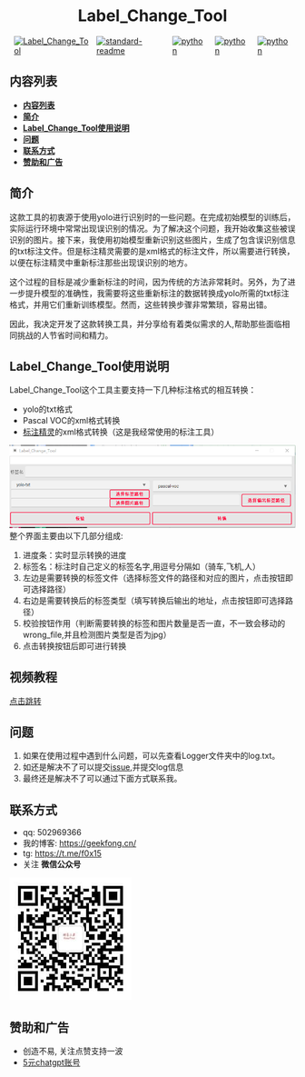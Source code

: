 **<h1 style="text-align: center;">Label_Change_Tool</h1>**

<div style="display: flex; justify-content: center;">

  <span style="margin: 0 8px;">
    <a href="https://github.com/GeekFong/Label_Change_Tool">
      <img src="https://badgen.net/badge/Label_Change_Tool/v1.0/green" alt="Label_Change_Tool">
    </a>
  </span>

  <span style="margin: 0 1px;">
    <a href="https://github.com/RichardLitt/standard-readme">
      <img src="https://img.shields.io/badge/readme%20style-standard-brightgreen.svg?style=flat-square" alt="standard-readme">
    </a>
  </span>

  <span style="margin: 0 8px;">
    <a href="https://www.python.org/">
      <img src="https://badgen.net/badge/python/3.8/blue" alt="python">
    </a>
  </span>

  <span style="margin: 0 8px;">
    <a href="http://www.jinglingbiaozhu.com/">
      <img src="https://badgen.net/badge/精灵标注/标注工具/blue" alt="python">
    </a>
  </span>


  <span style="margin: 0 8px;">
    <a href="https://github.com/ultralytics/yolov5">
      <img src="https://badgen.net/badge/yolo/v5.5/blue" alt="python">
    </a>
  </span>

</div>

## **内容列表**
- [**内容列表**](#内容列表)
- [**简介**](#简介)
- [**Label\_Change\_Tool使用说明**](#label_change_tool使用说明)
- [**问题**](#问题)
- [**联系方式**](#联系方式)
- [**赞助和广告**](#赞助和广告)


## **简介**
这款工具的初衷源于使用yolo进行识别时的一些问题。在完成初始模型的训练后，实际运行环境中常常出现误识别的情况。为了解决这个问题，我开始收集这些被误识别的图片。接下来，我使用初始模型重新识别这些图片，生成了包含误识别信息的txt标注文件。但是标注精灵需要的是xml格式的标注文件，所以需要进行转换，以便在标注精灵中重新标注那些出现误识别的地方。

这个过程的目标是减少重新标注的时间，因为传统的方法非常耗时。另外，为了进一步提升模型的准确性，我需要将这些重新标注的数据转换成yolo所需的txt标注格式，并用它们重新训练模型。然而，这些转换步骤非常繁琐，容易出错。

因此，我决定开发了这款转换工具，并分享给有着类似需求的人,帮助那些面临相同挑战的人节省时间和精力。



## **Label_Change_Tool使用说明**
Label_Change_Tool这个工具主要支持一下几种标注格式的相互转换：

-  yolo的txt格式
-  Pascal VOC的xml格式转换
-  [标注精灵](http://www.jinglingbiaozhu.com/)的xml格式转换（这是我经常使用的标注工具）

![软件截图](/doc/image/1.png)
整个界面主要由以下几部分组成:
1. 进度条：实时显示转换的进度
2. 标签名：标注时自己定义的标签名字,用逗号分隔如（骑车,飞机,人）
3. 左边是需要转换的标签文件（选择标签文件的路径和对应的图片，点击按钮即可选择路径）
4. 右边是需要转换后的标签类型（填写转换后输出的地址，点击按钮即可选择路径）
5. 校验按钮作用（判断需要转换的标签和图片数量是否一直，不一致会移动的wrong_file,并且检测图片类型是否为jpg）
6. 点击转换按钮后即可进行转换




## **视频教程**

[点击跳转](https://www.bilibili.com/video/BV13N411q7g1/?share_source=copy_web&vd_source=5c6859c24968e6326a8d97a07dabb981)


## **问题**
1. 如果在使用过程中遇到什么问题，可以先查看Logger文件夹中的log.txt。
2. 如还是解决不了可以提交[issue](https://github.com/GeekFong/Label_Change_Tool/issues),并提交log信息
3. 最终还是解决不了可以通过下面方式联系我。




## **联系方式**
- qq: 502969366
- 我的博客: https://geekfong.cn/
- tg: https://t.me/f0x15
- 关注 **微信公众号**


![](./doc/image/1.jpg)


## **赞助和广告**

- 创造不易, 关注点赞支持一波
- [5元chatgpt账号](https://xiaomaipu.geekfong.cn/)

